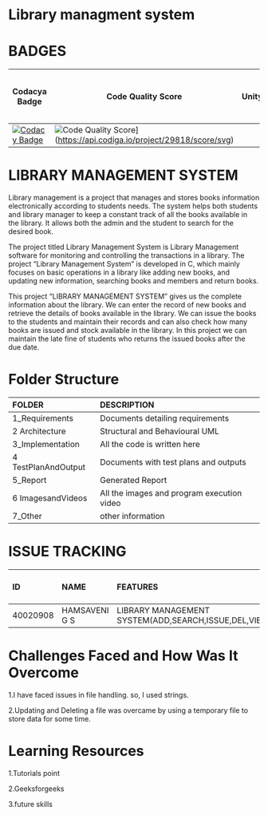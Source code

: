 # Library managment system



# BADGES
| Codacya Badge | Code Quality Score | Unity | [Git Inspector](using github.io option)
|---------------|--------------------|-------|---------------------------------------
[![Codacy Badge](https://app.codacy.com/project/badge/Grade/d54c3a7b6b9d4a2ebc82846fd673864e)](https://www.codacy.com/gh/hamsaveni2016/M1_Previous-Project_Library-Mangment/dashboard?utm_source=github.com&amp;utm_medium=referral&amp;utm_content=hamsaveni2016/M1_Previous-Project_Library-Mangment&amp;utm_campaign=Badge_Grade) | ![Code Quality Score](https://api.codiga.io/project/29818/score/svg)](https://api.codiga.io/project/29818/score/svg)



# **LIBRARY MANAGEMENT SYSTEM**

Library management is a project that manages and stores books information electronically according to students needs. The system helps both students and library manager to keep a constant track of all the books available in the library. It allows both the admin and the student to search for the desired book.

The project titled Library Management System is Library Management software for monitoring and controlling the transactions in a library. The project “Library Management System” is developed in C, which mainly focuses on basic operations in a library like adding new books, and updating new information, searching books and members and return books.

This project “LIBRARY MANAGEMENT SYSTEM” gives us the complete information about the library. We can enter the record of new books and retrieve the details of books available in the library. We can issue the books to the students and maintain their records and can also check how many books are issued and stock available in the library. In this project we can maintain the late fine of students who returns the issued books after the due date.

# Folder Structure
|FOLDER|DESCRIPTION|
|:-----|:----------|
|1_Requirements|Documents detailing requirements|
|2 Architecture|Structural and Behavioural UML|
|3_Implementation|All the code is written here|
|4 TestPlanAndOutput|Documents with test plans and outputs|
|5_Report|Generated Report|
|6 ImagesandVideos|All the images and program execution video|
|7_Other|other information|

# ISSUE TRACKING
|ID|NAME|FEATURES|ISSUES RAISED|ISSUES RESOLVED|TOTAL TESTCASES|TOTAL TESTCASES PASSED|
|:----|:---|:-------|:------------|:--------------|:--------------|:---------------------|
|40020908|HAMSAVENI G S|LIBRARY MANAGEMENT SYSTEM(ADD,SEARCH,ISSUE,DEL,VIEW)|3|3|5|5|

# Challenges Faced and How Was It Overcome
1.I have faced issues in file handling. so, I used strings.

2.Updating and Deleting a file was overcame by using a temporary file to store data for some time.

# Learning Resources
1.Tutorials point

2.Geeksforgeeks

3.future skills
